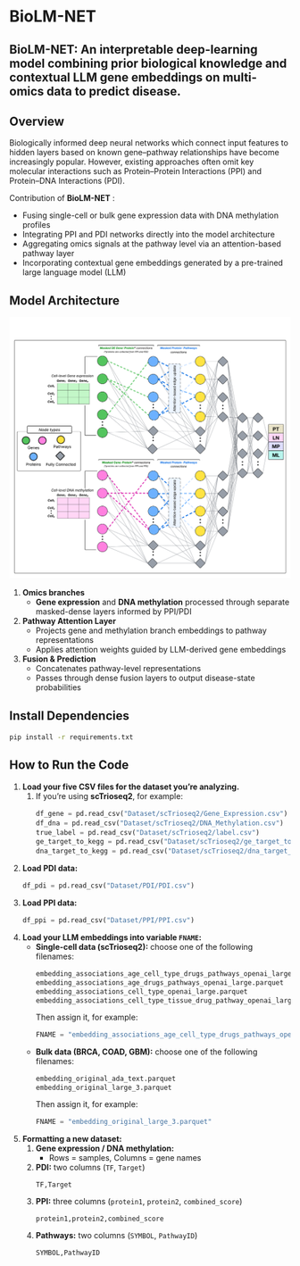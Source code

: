 # **BioLM-NET**  
## BioLM-NET: An interpretable deep-learning model combining prior biological knowledge and contextual LLM gene embeddings on multi-omics data to predict disease.


## Overview
Biologically informed deep neural networks which connect input features to hidden layers based on known gene–pathway relationships have become increasingly popular. However, existing approaches often omit key molecular interactions such as Protein–Protein Interactions (PPI) and Protein–DNA Interactions (PDI).

Contribution of **BioLM-NET** :
- Fusing single-cell or bulk gene expression data with DNA methylation profiles
- Integrating PPI and PDI networks directly into the model architecture
- Aggregating omics signals at the pathway level via an attention-based pathway layer
- Incorporating contextual gene embeddings generated by a pre-trained large language model (LLM)

##  Model Architecture
<p align="center">
  <img 
    src="images/BioLM-NET Final Architecture.png" 
    alt="BioLM-NET final architecture" 
    width="800" 
  >
</p>

1. **Omics branches**  
   - **Gene expression** and **DNA methylation** processed through separate masked-dense layers informed by PPI/PDI  
2. **Pathway Attention Layer**  
   - Projects gene and methylation branch embeddings to pathway representations  
   - Applies attention weights guided by LLM-derived gene embeddings  
3. **Fusion & Prediction**  
   - Concatenates pathway-level representations  
   - Passes through dense fusion layers to output disease-state probabilities
## Install Dependencies

```bash
pip install -r requirements.txt
```

## How to Run the Code

1. **Load your five CSV files for the dataset you’re analyzing.**  
   1. If you’re using **scTrioseq2**, for example:  
      ```python
      df_gene = pd.read_csv("Dataset/scTrioseq2/Gene_Expression.csv")
      df_dna = pd.read_csv("Dataset/scTrioseq2/DNA_Methylation.csv")
      true_label = pd.read_csv("Dataset/scTrioseq2/label.csv")
      ge_target_to_kegg = pd.read_csv("Dataset/scTrioseq2/ge_target_to_KEGG_significant.csv")
      dna_target_to_kegg = pd.read_csv("Dataset/scTrioseq2/dna_target_to_KEGG_significant.csv")
      ```
2. **Load PDI data:**  
   ```python
   df_pdi = pd.read_csv("Dataset/PDI/PDI.csv")
   ```
3. **Load PPI data:**  
   ```python
   df_ppi = pd.read_csv("Dataset/PPI/PPI.csv")
   ```
4. **Load your LLM embeddings into variable `FNAME`:**  
   - **Single-cell data (scTrioseq2):** choose one of the following filenames:  
     ```text
     embedding_associations_age_cell_type_drugs_pathways_openai_large.parquet
     embedding_associations_age_drugs_pathways_openai_large.parquet
     embedding_associations_cell_type_openai_large.parquet
     embedding_associations_cell_type_tissue_drug_pathway_openai_large.parquet
     ```  
     Then assign it, for example:  
     ```python
     FNAME = "embedding_associations_age_cell_type_drugs_pathways_openai_large.parquet"
     ```
   - **Bulk data (BRCA, COAD, GBM):** choose one of the following filenames:  
     ```text
     embedding_original_ada_text.parquet
     embedding_original_large_3.parquet
     ```  
     Then assign it, for example:  
     ```python
     FNAME = "embedding_original_large_3.parquet"
     ```
5. **Formatting a new dataset:**  
   1. **Gene expression / DNA methylation:**  
      - Rows = samples, Columns = gene names  
   2. **PDI:** two columns (`TF`, `Target`)  
      ```csv
      TF,Target
      ```  
   3. **PPI:** three columns (`protein1`, `protein2`, `combined_score`)  
      ```csv
      protein1,protein2,combined_score
      ```  
   4. **Pathways:** two columns (`SYMBOL`, `PathwayID`)  
      ```csv
      SYMBOL,PathwayID
      ```
